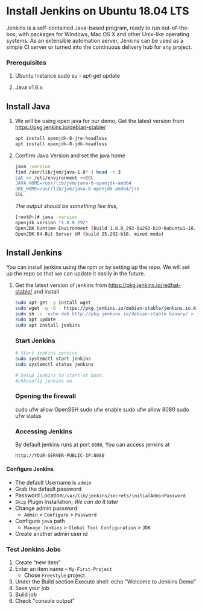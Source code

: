 # Install Jenkins on Ubuntu 18.04 LTS
Jenkins is a self-contained Java-based program, ready to run out-of-the-box, with packages for Windows, Mac OS X and other Unix-like operating systems. As an extensible automation server, Jenkins can be used as a simple CI server or turned into the continuous delivery hub for any project.


### Prerequisites
1. Ubuntu Instance 
    sudo su -
    apt-get update
    
1. Java v1.8.x 

## Install Java
1. We will be using open java for our demo, Get the latest version from https://pkg.jenkins.io/debian-stable/
   ```sh
   apt install openjdk-8-jre-headless
   apt install openjdk-8-jdk-headless
   ```

1. Confirm Java Version and set the java home
   ```sh
   java -version
   find /usr/lib/jvm/java-1.8* | head -n 3
   cat >> /etc/environment <<EOL
   JAVA_HOME=/usr/lib/jvm/java-8-openjdk-amd64
   JRE_HOME=/usr/lib/jvm/java-8-openjdk-amd64/jre
   EOL
   ```
   _The output should be something like this,_
    ```sh
   [root@~]# java -version
   openjdk version "1.8.0_292"
   OpenJDK Runtime Environment (build 1.8.0_292-8u292-b10-0ubuntu1~18.04-b10)
   OpenJDK 64-Bit Server VM (build 25.292-b10, mixed mode)
   ```

## Install Jenkins
 You can install jenkins using the rpm or by setting up the repo. We will set up the repo so that we can update it easily in the future.
1. Get the latest version of jenkins from https://pkg.jenkins.io/redhat-stable/ and install
   ```sh
   sudo apt-get -y install wget
   sudo wget -q -O - https://pkg.jenkins.io/debian-stable/jenkins.io.key | sudo apt-key add -   
   sudo sh -c 'echo deb http://pkg.jenkins.io/debian-stable binary/ > /etc/apt/sources.list.d/jenkins.list'
   sudo apt update
   sudo apt install jenkins
   
   ```

   ### Start Jenkins
   ```sh
   # Start jenkins service
   sudo systemctl start jenkins
   sudo systemctl status jenkins
   
   # Setup Jenkins to start at boot,
   #chkconfig jenkins on
   ```
   ### Opening the firewall
   sudo ufw allow OpenSSH
   sudo ufw enable
   sudo ufw allow 8080
   sudo ufw status

   ### Accessing Jenkins
   By default jenkins runs at port `8080`, You can access jenkins at
   ```sh
   http://YOUR-SERVER-PUBLIC-IP:8080
   ```
  #### Configure Jenkins
- The default Username is `admin`
- Grab the default password 
- Password Location:`/var/lib/jenkins/secrets/initialAdminPassword`
- `Skip` Plugin Installation; _We can do it later_
- Change admin password
   - `Admin` > `Configure` > `Password`
- Configure `java` path
  - `Manage Jenkins` > `Global Tool Configuration` > `JDK`  
- Create another admin user id

### Test Jenkins Jobs
1. Create “new item”
1. Enter an item name – `My-First-Project`
   - Chose `Freestyle` project
1. Under the Build section
	Execute shell: echo "Welcome to Jenkins Demo"
1. Save your job 
1. Build job
1. Check "console output"
